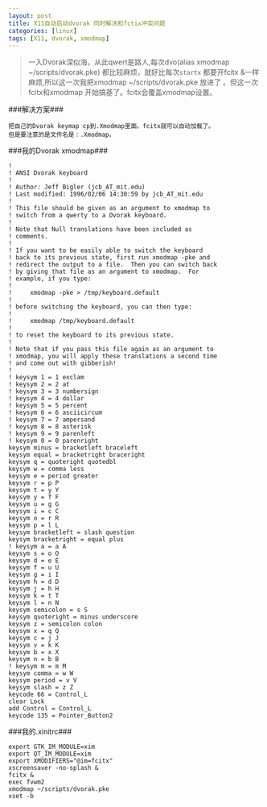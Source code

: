 ```yaml
---
layout: post
title: X11自动启动dvorak 同时解决和fctix冲突问题
categories: [linux]
tags: [X11, dvorak, xmodmap]
---
```


>一入Dvorak深似海，从此qwert是路人,每次dvo(alias xmodmap ~/scripts/dvorak.pke) 
都比较麻烦，就好比每次`startx` 都要开fcitx &一样麻烦,所以这一次我把xmodmap ~/scripts/dvorak.pke 放进了 。但这一次fcitx和xmodmap
开始搞基了。fcitx会覆盖xmodmap设置。

###解决方案###
    
    把自己的Dvorak keymap cp到.Xmodmap里面。fcitx就可以自动加载了。
    但是要注意的是文件名是：.Xmodmap。

###我的Dvorak xmodmap###

    !
    ! ANSI Dvorak keyboard
    !
    ! Author: Jeff Bigler (jcb_AT_mit.edu)
    ! Last modified: 1996/02/06 14:30:59 by jcb_AT_mit.edu
    ! 
    ! This file should be given as an argument to xmodmap to
    ! switch from a qwerty to a Dvorak keyboard.
    !
    ! Note that Null translations have been included as
    ! comments.
    ! 
    ! If you want to be easily able to switch the keyboard
    ! back to its previous state, first run xmodmap -pke and
    ! redirect the output to a file.  Then you can switch back
    ! by giving that file as an argument to xmodmap.  For
    ! example, if you type:
    !
    !     xmodmap -pke > /tmp/keyboard.default
    !
    ! before switching the keyboard, you can then type:
    !
    !     xmodmap /tmp/keyboard.default
    !
    ! to reset the keyboard to its previous state.
    !
    ! Note that if you pass this file again as an argument to
    ! xmodmap, you will apply these translations a second time
    ! and come out with gibberish!
    !
    ! keysym 1 = 1 exclam
    ! keysym 2 = 2 at
    ! keysym 3 = 3 numbersign
    ! keysym 4 = 4 dollar
    ! keysym 5 = 5 percent
    ! keysym 6 = 6 asciicircum
    ! keysym 7 = 7 ampersand
    ! keysym 8 = 8 asterisk
    ! keysym 9 = 9 parenleft
    ! keysym 0 = 0 parenright
    keysym minus = bracketleft braceleft
    keysym equal = bracketright braceright
    keysym q = quoteright quotedbl
    keysym w = comma less
    keysym e = period greater
    keysym r = p P
    keysym t = y Y
    keysym y = f F
    keysym u = g G
    keysym i = c C
    keysym o = r R
    keysym p = l L
    keysym bracketleft = slash question
    keysym bracketright = equal plus
    ! keysym a = a A
    keysym s = o O
    keysym d = e E
    keysym f = u U
    keysym g = i I
    keysym h = d D
    keysym j = h H
    keysym k = t T
    keysym l = n N
    keysym semicolon = s S
    keysym quoteright = minus underscore
    keysym z = semicolon colon
    keysym x = q Q
    keysym c = j J
    keysym v = k K
    keysym b = x X
    keysym n = b B
    ! keysym m = m M
    keysym comma = w W
    keysym period = v V
    keysym slash = z Z
    keycode 66 = Control_L
    clear Lock
    add Control = Control_L
    keycode 135 = Pointer_Button2

###我的.xinitrc###
    
    export GTK_IM_MODULE=xim
    export QT_IM_MODULE=xim
    export XMODIFIERS="@im=fcitx"
    xscreensaver -no-splash &
    fcitx &
    exec fvwm2
    xmodmap ~/scripts/dvorak.pke
    xset -b

